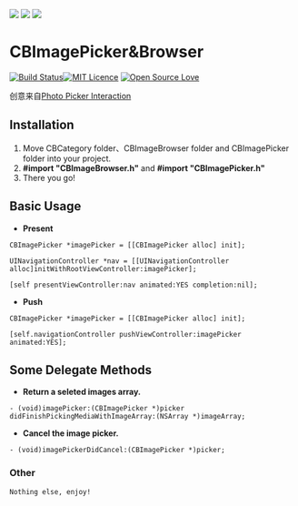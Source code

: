 ![](http://ww1.sinaimg.cn/large/006tNc79gw1f6b3upjfi4j307v0a3gmo.jpg)
![](http://ww4.sinaimg.cn/large/006tNc79gw1f6b1k1bvtrj307v0a4aaz.jpg)
![](http://ww1.sinaimg.cn/large/006tNc79gw1f6b1k9dmhhj307v0a7ab6.jpg)

# CBImagePicker&Browser



[![Build Status](https://travis-ci.org/cbangchen/CBImagePicker.svg?branch=master)](https://travis-ci.org/cbangchen/CBImagePicker)[![MIT Licence](https://badges.frapsoft.com/os/mit/mit.svg?v=102)](https://opensource.org/licenses/mit-license.php) [![Open Source Love](https://badges.frapsoft.com/os/v2/open-source.svg?v=102)](https://github.com/ellerbrock/open-source-badge/)    

创意来自[Photo Picker Interaction](https://dribbble.com/shots/2362476-Photo-Picker-Interaction)

## Installation

1. Move CBCategory folder、CBImageBrowser folder and CBImagePicker folder into your project.
2. **#import "CBImageBrowser.h"** and **#import "CBImagePicker.h"**
3. There you go!

## Basic Usage

- **Present**

```
CBImagePicker *imagePicker = [[CBImagePicker alloc] init];

UINavigationController *nav = [[UINavigationController alloc]initWithRootViewController:imagePicker];

[self presentViewController:nav animated:YES completion:nil];
```

- **Push**

```
CBImagePicker *imagePicker = [[CBImagePicker alloc] init];

[self.navigationController pushViewController:imagePicker animated:YES];
```

## Some Delegate Methods

- **Return a seleted images array.**

```
- (void)imagePicker:(CBImagePicker *)picker didFinishPickingMediaWithImageArray:(NSArray *)imageArray;
```

- **Cancel the image picker.**

```
- (void)imagePickerDidCancel:(CBImagePicker *)picker;
```

### Other

```
Nothing else, enjoy!
```
